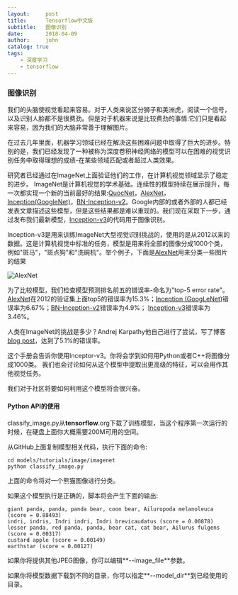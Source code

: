 ```yaml
---
layout:     post
title:      Tensorflow中文版
subtitle:   图像识别
date:       2018-04-09
author:     john
catalog: true
tags:
    - 深度学习
    - tensorflow
---
```

### 图像识别
我们的头脑使视觉看起来容易。对于人类来说区分狮子和美洲虎，阅读一个信号，以及识别人脸都不是很费劲。但是对于机器来说是比较费劲的事情:它们只是看起来容易，因为我们的大脑非常善于理解图片。

在过去几年里面，机器学习领域已经在解决这些困难问题中取得了巨大的进步。特别的是，我们已经发现了一种被称为深度卷积神经网络的模型可以在困难的视觉识别任务中取得理想的成绩-在某些领域匹配或者超过人类效果。

研究者已经通过在ImageNet上面验证他们的工作，在计算机视觉领域显示了稳定的进步。
ImageNet是计算机视觉的学术基础。连续性的模型持续在展示提升，每一次都实现一个新的当前最好的结果:[QuocNet](https://static.googleusercontent.com/media/research.google.com/en//archive/unsupervised_icml2012.pdf)，[AlexNet](https://www.cs.toronto.edu/~fritz/absps/imagenet.pdf)，[Inception(GoogleNet)](https://arxiv.org/abs/1409.4842)，[BN-Inception-v2](https://arxiv.org/abs/1502.03167)。Google内部的或者外部的人都已经发表文章描述这些模型，但是这些结果都是难以重现的。我们现在采取下一步，通过发布我们最新模型，[Inception-v3](https://arxiv.org/abs/1512.00567)的代码用于图像识别。

Inception-v3是用来训练ImageNet大型视觉识别挑战的，使用的是从2012以来的数据。这是计算机视觉中标准的任务，模型是用来将全部的图像分成1000个类，例如"斑马"，"斑点狗"和"洗碗机"。举个例子，下面是[AlexNet](https://www.cs.toronto.edu/~fritz/absps/imagenet.pdf)用来分类一些图片的结果

![AlexNet](/blog/img/in_post/AlexClassification.png)

为了比较模型，我们检查模型预测排名前五的错误率-命名为"top-5 error rate"。
<a href="http://www.cs.toronto.edu/~fritz/absps/imagenet.pdf">AlexNet</a>在2012的验证集上面top5的错误率为15.3%；<a href="http://arxiv.org/abs/1409.4842">Inception (GoogLeNet)</a>错误率为6.67%；<a href="http://arxiv.org/abs/1502.03167">BN-Inception-v2</a>错误率为4.9%；
<a href="https://arxiv.org/abs/1512.00567">Inception-v3</a>错误率为3.46%。

人类在ImageNet的挑战是多少？Andrej Karpathy他自己进行了尝试，写了博客
<a href="http://karpathy.github.io/2014/09/02/what-i-learned-from-competing-against-a-convnet-on-imagenet/">blog post</a>，达到了5.1%的错误率。

这个手册会告诉你使用Inceptor-v3。你将会学到如何用Python或者C++将图像分成1000类。
我们也会讨论如何从这个模型中提取出更高级的特征，可以会用作其他视觉任务。

我们对于社区将要如何利用这个模型将会很兴奋。

#### Python API的使用
classify_image.py从**tensorflow**.org下载了训练模型，当这个程序第一次运行的时候，在硬盘上面你大概需要200M可用的空间。

从GitHub上面复制模型相关代码，执行下面的命令:

```
cd models/tutorials/image/imagenet
python classify_image.py
```
上面的命令将对一个熊猫图像进行分类。

如果这个模型执行是正确的，脚本将会产生下面的输出:
```
giant panda, panda, panda bear, coon bear, Ailuropoda melanoleuca (score = 0.88493)
indri, indris, Indri indri, Indri brevicaudatus (score = 0.00878)
lesser panda, red panda, panda, bear cat, cat bear, Ailurus fulgens (score = 0.00317)
custard apple (score = 0.00149)
earthstar (score = 0.00127)
```
如果你将提供其他JPEG图像，你可以编辑**--image_file**参数。

如果你将模型数据下载到不同的目录，你可以指定**--model_dir**到已经使用的目录。
